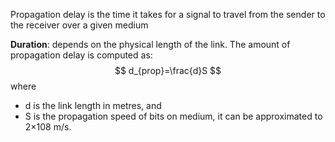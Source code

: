 Propagation delay is the time it takes for a signal to travel from the sender to the receiver over a given medium

**Duration**: depends on the physical length of the link. The amount of propagation delay is computed as: 
$$
d_{prop}=\frac{d}S
$$
where 
- d is the link length in metres, and 
- S is the propagation speed of bits on medium, it can be approximated to 2×108 m/s.

